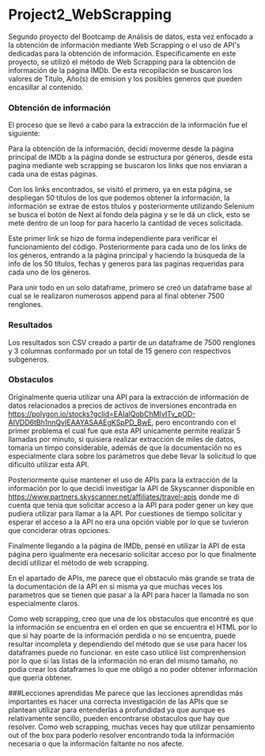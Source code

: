 # Project2_WebScrapping
Segundo proyecto del Bootcamp de Análisis de datos, esta vez enfocado a la obtención de información mediante Web Scrapping o el uso de API's dedicadas para la obtención de información. Especificamente en este proyecto, se utilizó el método de Web Scrapping para la obtención de información de la página IMDb. De esta recopilación se buscaron los valores de Titulo, Año(s) de emision y los posibles generos que pueden encasillar al contenido.

### Obtención de información
El proceso que se llevó a cabo para la extracción de la información fue el siguiente:

Para la obtención de la información, decidí moverme desde la página principal de IMDb a la página donde se estructura por géneros, desde esta pagina mediante web scrapping se buscaron los links que nos enviaran a cada una de estas páginas. 

Con los links encontrados, se visitó el primero, ya en esta página, se despliegan 50 títulos de los que podemos obtener la información, la información se extrae de estos títulos y posteriormente utilizando Selenium se busca el botón de Next al fondo dela página y se le dá un click, esto se mete dentro de un loop for para hacerlo la cantidad de veces solicitada. 

Este primer link se hizo de forma independiente para verificar el funcionamiento del código. Posteriormente para cada uno de los links de los géneros, entrando a la página principal y haciendo la búsqueda de la info de los 50 títulos, fechas y generos para las paginas requeridas para cada uno de los géneros.

Para unir todo en un solo dataframe, primero se creó un dataframe base al cual se le realizaron numerosos append para al final obtener 7500 renglones.

### Resultados
Los resultados son CSV creado a partir de un dataframe de 7500 renglones y 3 columnas conformado por un total de 15 genero con respectivos subgeneros.

### Obstaculos

Originalmente queria utilizar una API para la extracción de información de datos relacionados a precios de activos de inversiones encontrada en https://polygon.io/stocks?gclid=EAIaIQobChMIvITv_pOD-AIVDD6tBh1nnQvIEAAYASAAEgKSpPD_BwE, pero encontrando con el primer problema el cual fue que esta API unicamente permite realizar 5 llamadas por minuto, si quisiera realizar extracción de miles de datos, tomaria un timpo considerable, además de que la documentación no es especialmente clara sobre los parámetros que debe llevar la solicitud lo que dificultó utilizar esta API. 

Posteriormente quise mantener el uso de APIs para la extracción de la información por lo que decidí investigar la API de Skyscanner disponible en https://www.partners.skyscanner.net/affiliates/travel-apis donde me di cuenta que tenia que solicitar acceso a la API para poder gener un key que pudiera utilizar para llamar a la API. Por cuestiones de tiempo solicitar y esperar el acceso a la API no era una opción viable por lo que se tuvieron que conciderar otras opciones.

Finalmente llegando a la página de IMDb, pensé en utilizar la API de esta página pero igualmente era necesario solicitar acceso por lo que finalmente decidí utilizar el método de web scrapping.

En el apartado de APIs, me parece que el obstaculo más grande se trata de la documentación de la API en si misma ya que muchas veces los parametros que se tienen que pasar a la API para hacer la llamada no son especialmente claros.

Como web scrapping, creo que una de los obstaculos que encontré es que la información se encuentra en el orden en que se encuentra el HTML por lo que si hay poarte de la información perdida o no se encuentra, puede resultar incompleta y dependiendo del método que se use para hacer los dataframes puede no funcionar. en este caso utilicé list comprenhension por lo que si las listas de la información no eran del mismo tamaño, no podia crear los dataframes lo que me obligó a no poder obtener información que queria obtener.

###Lecciones aprendidas
Me parece que las lecciones aprendidas más importantes es hacer una correcta investigación de las APIs que se plantean utilizar para entenderlas a profundidad ya que aunque es relativamente sencillo, pueden encontrarse obstaculos que hay que resolver. Como web scrapping, muchas veces hay que utilizar pensamiento out of the box para poderlo resolver encontrando toda la información necesaria o que la información faltante no nos afecte.
